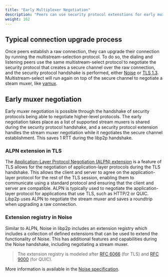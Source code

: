 ```yaml
---
title: "Early Multiplexer Negotiation"
description: "Peers can use security protocol extenstions for early muxer negotiation."
weight: 162
---
```


## Typical connection upgrade process

Once peers establish a raw connection, they can upgrade their connection by running the multistream-selection
protocol. To do so, the dialing and listening peers use the same multistream-select protocol to negotiate the security
protocol that creates a secure channel over the raw connection, and the security protocol handshake is performed,
either [Noise](../secure-comm/noise) or [TLS 1.3](../secure-comm/tls). Multistream-select will run again on top of the
secure channel to negotiate a steam muxer, like [yamux](yamux).

<!-- ADD DIAGRAM -->

## Early muxer negotiation

Early muxer negotiation is possible through the handshake of security protocols being able to negotiate higher-level
protocols. The early negotiation takes place as a list of supported stream muxers is shared during the security protocol
handshake, and a security protocol extension handles the stream muxer negotiation while it negotiates the secure channel
establishment. This saves 1 RTT during the libp2p handshake.

<!-- ADD DIAGRAM -->

### ALPN extension in TLS

The [Application-Layer Protocol Negotiation (ALPN) extension](https://datatracker.ietf.org/doc/html/rfc7301) is a feature of
TLS allows for the negotiation of application-layer protocols during the TLS handshake. This allows the client and server
to agree on the application-layer protocol for the rest of the TLS session, enabling them to communicate using a standard
protocol and ensuring that the client and server are compatible. ALPN is typically used to negotiate the application-layer protocol
for applications that use TLS, such as HTTP/2 or QUIC. Libp2p uses ALPN to negotiate the stream muxer and saves a roundtrip when
upgrading a raw connection.

### Extension registry in Noise

Similar to ALPN, Noise in libp2p includes an extension registry which includes a collection of defined extensions that can be used
to extend the functionality of Noise. This has additional features and capabilities during the Noise handshake, including
negotiating a stream muxer.

> The extension registry is modeled after
> [RFC 6066](https://www.rfc-editor.org/rfc/rfc6066) (for TLS) and
> [RFC 9000](https://datatracker.ietf.org/doc/html/rfc9000#section-19.21)
> (for QUIC).

More information is available in the
[Noise specification](https://github.com/libp2p/specs/blob/master/noise/README.md#libp2p-data-in-handshake-messages).
